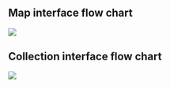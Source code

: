<h2>Map interface flow chart</h2>
<img src="https://user-images.githubusercontent.com/68855472/103516022-cceb5300-4e95-11eb-8fd2-43f84384c417.png">
<h2>Collection interface flow chart</h2>
<img src="https://user-images.githubusercontent.com/68855472/103516032-d1b00700-4e95-11eb-9398-eec9b0dd744f.png">

